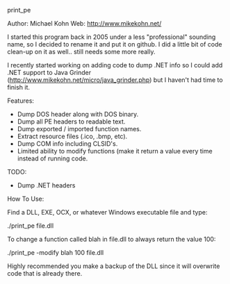 
print_pe

Author: Michael Kohn
   Web: http://www.mikekohn.net/

I started this program back in 2005 under a less "professional" sounding
name, so I decided to rename it and put it on github.  I did a little bit
of code clean-up on it as well.. still needs some more really.

I recently started working on adding code to dump .NET info so I could add
.NET support to Java Grinder (http://www.mikekohn.net/micro/java_grinder.php)
but I haven't had time to finish it.

Features:
* Dump DOS header along with DOS binary.
* Dump all PE headers to readable text.
* Dump exported / imported function names.
* Extract resource files (.ico, .bmp, etc).
* Dump COM info including CLSID's.
* Limited ability to modify functions (make it return a value every time
  instead of running code.

TODO:
* Dump .NET headers

How To Use:

Find a DLL, EXE, OCX, or whatever Windows executable file and type:

./print_pe file.dll

To change a function called blah in file.dll to always return the value 100:

./print_pe -modify blah 100 file.dll

Highly recommended you make a backup of the DLL since it will overwrite
code that is already there.






